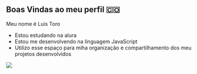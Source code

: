 ## Boas Vindas ao meu perfil 🇨🇴

Meu nome é Luis Toro

- Estou estudando na alura
- Estou me desenvolvendo na linguagem JavaScript
- Utilizo esse espaço para miha organização e compartilhamento dos meu projetos desenvolvidos



 
 ![](https://media1.tenor.com/m/UTghTLsTPxEAAAAC/xylerscomet-monkey.gif)
